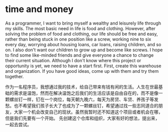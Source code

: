 # time and money
As a programmer, I want to bring myself a wealthy and leisurely life through my skills. The most basic need in life is food and clothing. However, after solving the problem of food and clothing, our life should be free and easy, rather than being stuck in one position like a screw, working nine to six every day, worrying about housing loans, car loans, raising children, and so on. I also don't want our children to grow up and become like screws. I hope to find some like-minded friends and give everyone a chance to change their current situation. Although I don't know where this project or opportunity is yet, we need to have a start first.
First, create this warehouse and organization. If you have good ideas, come up with them and try them together.

作为一名程序员，我想通过我的技术，给自己带来有钱有闲的生活。人生在世最基础的需求是温饱，然而在解决温饱之后我们的生活应该是自由自在的，而不是像一颗螺丝钉一样，钉在一个岗位，每天朝九晚六，每天为房贷、车贷、养孩子等发愁。也不希望我们孩子长大了也成为了一颗螺丝钉，希望通过找一些志同道合的朋友，大家一个机会改变自己的现状。虽然我暂时还不知道这个项目或者机会在哪，但是我们先要有一个开始。
先创建这个仓库和组织，大家有好的想法，提出来，一起去尝试。
